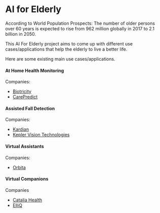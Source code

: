 # AI for Elderly

According to World Population Prospects: The number of older persons over 60 years is expected to rise from 962 million 
globally in 2017 to 2.1 billion in 2050. 

This AI For Elderly project aims to come up with different use cases/applications that help the elderly to 
live a better life. 

Here are some existing main use cases/applications.

#### At Home Health Monitoring

Companies: 
* [Biotricity](https://www.biotricity.com/)
* [CarePredict](https://www.carepredict.com/)

#### Assisted Fall Detection

Companies:
* [Kardian](https://kardian.com/)
* [Kepler Vision Technologies](https://keplervision.eu/)

#### Virtual Assistants

Companies:
* [Orbita](https://orbita.ai/)

#### Virtual Companions

Companies
* [Catalia Health](http://www.cataliahealth.com/)
* [ElliQ](https://elliq.com/)
